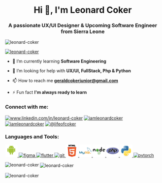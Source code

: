<h1 align="center">Hi 👋, I'm Leonard Coker</h1>
<h3 align="center">A passionate UX/UI Designer & Upcoming Software Engineer from Sierra Leone</h3>

<p align="left"> <img src="https://komarev.com/ghpvc/?username=leonard-coker&label=Profile%20views&color=0e75b6&style=flat" alt="leonard-coker" /> </p>

<p align="left"> <a href="https://github.com/ryo-ma/github-profile-trophy"><img src="https://github-profile-trophy.vercel.app/?username=leonard-coker" alt="leonard-coker" /></a> </p>

- 🌱 I’m currently learning **Software Engineering**

- 🤝 I’m looking for help with **UX/UI, FullStack, Php & Python**

- 📫 How to reach me **geraldcokerjunior@gmail.com**

- ⚡ Fun fact **I'm always ready to learn**

<h3 align="left">Connect with me:</h3>
<p align="left">
<a href="https://linkedin.com/in/www.linkedin.com/in/leonard-coker" target="blank"><img align="center" src="https://raw.githubusercontent.com/rahuldkjain/github-profile-readme-generator/master/src/images/icons/Social/linked-in-alt.svg" alt="www.linkedin.com/in/leonard-coker" height="30" width="40" /></a>
<a href="https://fb.com/iamleonardcoker" target="blank"><img align="center" src="https://raw.githubusercontent.com/rahuldkjain/github-profile-readme-generator/master/src/images/icons/Social/facebook.svg" alt="iamleonardcoker" height="30" width="40" /></a>
<a href="https://instagram.com/iamleonardcoker" target="blank"><img align="center" src="https://raw.githubusercontent.com/rahuldkjain/github-profile-readme-generator/master/src/images/icons/Social/instagram.svg" alt="iamleonardcoker" height="30" width="40" /></a>
<a href="https://www.youtube.com/c/@lifeofcoker" target="blank"><img align="center" src="https://raw.githubusercontent.com/rahuldkjain/github-profile-readme-generator/master/src/images/icons/Social/youtube.svg" alt="@lifeofcoker" height="30" width="40" /></a>
</p>

<h3 align="left">Languages and Tools:</h3>
<p align="left"> <a href="https://developer.android.com" target="_blank" rel="noreferrer"> <img src="https://raw.githubusercontent.com/devicons/devicon/master/icons/android/android-original-wordmark.svg" alt="android" width="40" height="40"/> </a> <a href="https://www.figma.com/" target="_blank" rel="noreferrer"> <img src="https://www.vectorlogo.zone/logos/figma/figma-icon.svg" alt="figma" width="40" height="40"/> </a> <a href="https://flutter.dev" target="_blank" rel="noreferrer"> <img src="https://www.vectorlogo.zone/logos/flutterio/flutterio-icon.svg" alt="flutter" width="40" height="40"/> </a> <a href="https://git-scm.com/" target="_blank" rel="noreferrer"> <img src="https://www.vectorlogo.zone/logos/git-scm/git-scm-icon.svg" alt="git" width="40" height="40"/> </a> <a href="https://www.w3.org/html/" target="_blank" rel="noreferrer"> <img src="https://raw.githubusercontent.com/devicons/devicon/master/icons/html5/html5-original-wordmark.svg" alt="html5" width="40" height="40"/> </a> <a href="https://www.mysql.com/" target="_blank" rel="noreferrer"> <img src="https://raw.githubusercontent.com/devicons/devicon/master/icons/mysql/mysql-original-wordmark.svg" alt="mysql" width="40" height="40"/> </a> <a href="https://nodejs.org" target="_blank" rel="noreferrer"> <img src="https://raw.githubusercontent.com/devicons/devicon/master/icons/nodejs/nodejs-original-wordmark.svg" alt="nodejs" width="40" height="40"/> </a> <a href="https://www.php.net" target="_blank" rel="noreferrer"> <img src="https://raw.githubusercontent.com/devicons/devicon/master/icons/php/php-original.svg" alt="php" width="40" height="40"/> </a> <a href="https://www.python.org" target="_blank" rel="noreferrer"> <img src="https://raw.githubusercontent.com/devicons/devicon/master/icons/python/python-original.svg" alt="python" width="40" height="40"/> </a> <a href="https://pytorch.org/" target="_blank" rel="noreferrer"> <img src="https://www.vectorlogo.zone/logos/pytorch/pytorch-icon.svg" alt="pytorch" width="40" height="40"/> </a> </p>

<p><img align="left" src="https://github-readme-stats.vercel.app/api/top-langs?username=leonard-coker&show_icons=true&locale=en&layout=compact" alt="leonard-coker" /></p>

<p>&nbsp;<img align="center" src="https://github-readme-stats.vercel.app/api?username=leonard-coker&show_icons=true&locale=en" alt="leonard-coker" /></p>

<p><img align="center" src="https://github-readme-streak-stats.herokuapp.com/?user=leonard-coker&" alt="leonard-coker" /></p>

